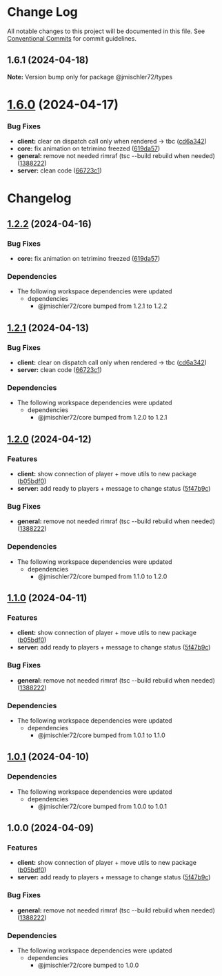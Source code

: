 # Change Log

All notable changes to this project will be documented in this file.
See [Conventional Commits](https://conventionalcommits.org) for commit guidelines.

## 1.6.1 (2024-04-18)

**Note:** Version bump only for package @jmischler72/types

# [1.6.0](https://github.com/jmischler72/tetrarena_client/compare/v1.1.0...v1.6.0) (2024-04-17)

### Bug Fixes

- **client:** clear on dispatch call only when rendered -> tbc ([cd6a342](https://github.com/jmischler72/tetrarena_client/commit/cd6a342960c1e4ebd650592ef9913eaf901ff029))
- **core:** fix animation on tetrimino freezed ([619da57](https://github.com/jmischler72/tetrarena_client/commit/619da57e3373e05661db05e874f452739203b3b4))
- **general:** remove not needed rimraf (tsc --build rebuild when needed) ([1388222](https://github.com/jmischler72/tetrarena_client/commit/1388222a2009d7b1ff55216c8763af6a95c352b0))
- **server:** clean code ([66723c1](https://github.com/jmischler72/tetrarena_client/commit/66723c1933a13dea941d7a73fb5927c6f0f1dea4))

# Changelog

## [1.2.2](https://github.com/jmischler72/tetrarena/compare/types-v1.2.1...types-v1.2.2) (2024-04-16)

### Bug Fixes

- **core:** fix animation on tetrimino freezed ([619da57](https://github.com/jmischler72/tetrarena/commit/619da57e3373e05661db05e874f452739203b3b4))

### Dependencies

- The following workspace dependencies were updated
  - dependencies
    - @jmischler72/core bumped from 1.2.1 to 1.2.2

## [1.2.1](https://github.com/jmischler72/tetrarena/compare/types-v1.2.0...types-v1.2.1) (2024-04-13)

### Bug Fixes

- **client:** clear on dispatch call only when rendered -&gt; tbc ([cd6a342](https://github.com/jmischler72/tetrarena/commit/cd6a342960c1e4ebd650592ef9913eaf901ff029))
- **server:** clean code ([66723c1](https://github.com/jmischler72/tetrarena/commit/66723c1933a13dea941d7a73fb5927c6f0f1dea4))

### Dependencies

- The following workspace dependencies were updated
  - dependencies
    - @jmischler72/core bumped from 1.2.0 to 1.2.1

## [1.2.0](https://github.com/jmischler72/tetrarena/compare/types-v1.1.0...types-v1.2.0) (2024-04-12)

### Features

- **client:** show connection of player + move utils to new package ([b05bdf0](https://github.com/jmischler72/tetrarena/commit/b05bdf0fe26b33204faadbbdfc27238f47ea3092))
- **server:** add ready to players + message to change status ([5f47b9c](https://github.com/jmischler72/tetrarena/commit/5f47b9c08465d1100d0ce9ec7b7ed69acba2c3bd))

### Bug Fixes

- **general:** remove not needed rimraf (tsc --build rebuild when needed) ([1388222](https://github.com/jmischler72/tetrarena/commit/1388222a2009d7b1ff55216c8763af6a95c352b0))

### Dependencies

- The following workspace dependencies were updated
  - dependencies
    - @jmischler72/core bumped from 1.1.0 to 1.2.0

## [1.1.0](https://github.com/jmischler72/tetrarena/compare/types-v1.0.1...types-v1.1.0) (2024-04-11)

### Features

- **client:** show connection of player + move utils to new package ([b05bdf0](https://github.com/jmischler72/tetrarena/commit/b05bdf0fe26b33204faadbbdfc27238f47ea3092))
- **server:** add ready to players + message to change status ([5f47b9c](https://github.com/jmischler72/tetrarena/commit/5f47b9c08465d1100d0ce9ec7b7ed69acba2c3bd))

### Bug Fixes

- **general:** remove not needed rimraf (tsc --build rebuild when needed) ([1388222](https://github.com/jmischler72/tetrarena/commit/1388222a2009d7b1ff55216c8763af6a95c352b0))

### Dependencies

- The following workspace dependencies were updated
  - dependencies
    - @jmischler72/core bumped from 1.0.1 to 1.1.0

## [1.0.1](https://github.com/jmischler72/tetrarena/compare/types-v1.0.0...types-v1.0.1) (2024-04-10)

### Dependencies

- The following workspace dependencies were updated
  - dependencies
    - @jmischler72/core bumped from 1.0.0 to 1.0.1

## 1.0.0 (2024-04-09)

### Features

- **client:** show connection of player + move utils to new package ([b05bdf0](https://github.com/jmischler72/tetrarena/commit/b05bdf0fe26b33204faadbbdfc27238f47ea3092))
- **server:** add ready to players + message to change status ([5f47b9c](https://github.com/jmischler72/tetrarena/commit/5f47b9c08465d1100d0ce9ec7b7ed69acba2c3bd))

### Bug Fixes

- **general:** remove not needed rimraf (tsc --build rebuild when needed) ([1388222](https://github.com/jmischler72/tetrarena/commit/1388222a2009d7b1ff55216c8763af6a95c352b0))

### Dependencies

- The following workspace dependencies were updated
  - dependencies
    - @jmischler72/core bumped to 1.0.0
